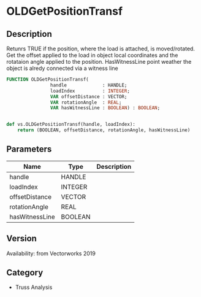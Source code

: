 # OLDGetPositionTransf

## Description
Retunrs TRUE if the position, where the load is attached, is moved/rotated. Get the offset applied to the load in object local coordinates and the rotataion angle applied to the position. HasWitnessLine point weather the object is alredy connected via a witness line

```pascal
FUNCTION OLDGetPositionTransf(
				handle             : HANDLE;
				loadIndex          : INTEGER;
				VAR offsetDistance : VECTOR;
				VAR rotationAngle  : REAL;
				VAR hasWitnessLine : BOOLEAN) : BOOLEAN;
```

```python

def vs.OLDGetPositionTransf(handle, loadIndex):
    return (BOOLEAN, offsetDistance, rotationAngle, hasWitnessLine)
```

## Parameters
|Name|Type|Description|
|---|---|---|
|handle|HANDLE||
|loadIndex|INTEGER||
|offsetDistance|VECTOR||
|rotationAngle|REAL||
|hasWitnessLine|BOOLEAN||

## Version
Availability: from Vectorworks 2019
## Category
* Truss Analysis

